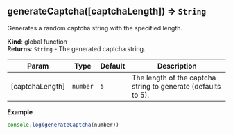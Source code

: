 <a name="generateCaptcha"></a>

## generateCaptcha([captchaLength]) ⇒ <code>String</code>
Generates a random captcha string with the specified length.

**Kind**: global function  
**Returns**: <code>String</code> - The generated captcha string.  

| Param | Type | Default | Description |
| --- | --- | --- | --- |
| [captchaLength] | <code>number</code> | <code>5</code> | The length of the captcha string to generate (defaults to 5). |

**Example**  
```js
console.log(generateCaptcha(number))
```
